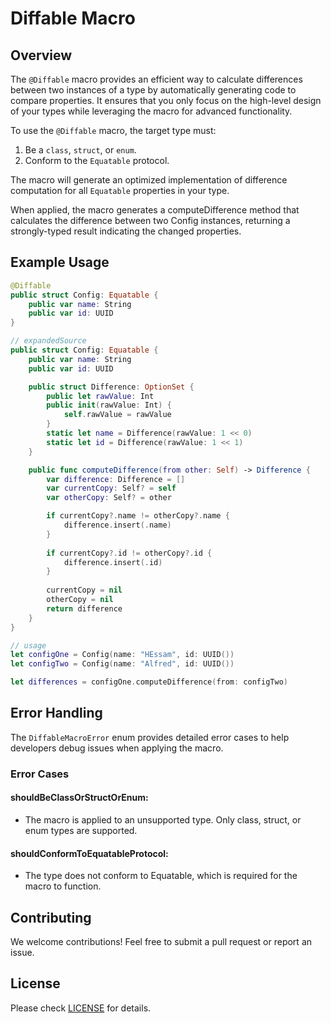 # Diffable Macro  

## Overview  

The `@Diffable` macro provides an efficient way to calculate differences between two instances of a type by automatically generating code to compare properties. It ensures that you only focus on the high-level design of your types while leveraging the macro for advanced functionality.  

To use the `@Diffable` macro, the target type must:  
1. Be a `class`, `struct`, or `enum`.  
2. Conform to the `Equatable` protocol.  

The macro will generate an optimized implementation of difference computation for all `Equatable` properties in your type.  

When applied, the macro generates a computeDifference method that calculates the difference between two Config instances, returning a strongly-typed result indicating the changed properties.

## Example Usage  

```swift
@Diffable
public struct Config: Equatable {
    public var name: String
    public var id: UUID
}

// expandedSource
public struct Config: Equatable {
    public var name: String
    public var id: UUID

    public struct Difference: OptionSet {
        public let rawValue: Int        
        public init(rawValue: Int) {
            self.rawValue = rawValue
        }
        static let name = Difference(rawValue: 1 << 0)
        static let id = Difference(rawValue: 1 << 1)
    }

    public func computeDifference(from other: Self) -> Difference {
        var difference: Difference = []
        var currentCopy: Self? = self
        var otherCopy: Self? = other

        if currentCopy?.name != otherCopy?.name {
            difference.insert(.name)
        }
        
        if currentCopy?.id != otherCopy?.id {
            difference.insert(.id)
        }
        
        currentCopy = nil
        otherCopy = nil
        return difference
    }
}

// usage
let configOne = Config(name: "HEssam", id: UUID())
let configTwo = Config(name: "Alfred", id: UUID())

let differences = configOne.computeDifference(from: configTwo)
```

## Error Handling

The `DiffableMacroError` enum provides detailed error cases to help developers debug issues when applying the macro.

### Error Cases

#### shouldBeClassOrStructOrEnum:
- The macro is applied to an unsupported type. Only class, struct, or enum types are supported.

#### shouldConformToEquatableProtocol:
- The type does not conform to Equatable, which is required for the macro to function.

## Contributing
We welcome contributions! Feel free to submit a pull request or report an issue.

## License

Please check [LICENSE](LICENSE) for details.